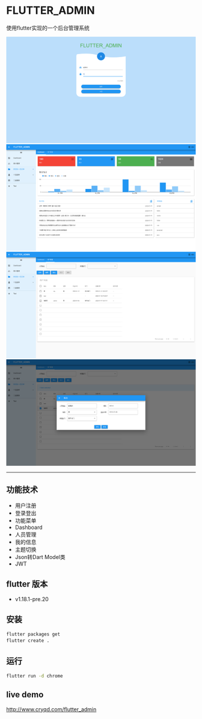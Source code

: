 # FLUTTER_ADMIN

使用flutter实现的一个后台管理系统

![image](https://raw.githubusercontent.com/cairuoyu/screenshots/master/flutter_admin_login.PNG)
![image](https://raw.githubusercontent.com/cairuoyu/screenshots/master/flutter_admin_dashboard.PNG)
![image](https://raw.githubusercontent.com/cairuoyu/screenshots/master/flutter_admin_user.PNG)
![image](https://raw.githubusercontent.com/cairuoyu/screenshots/master/flutter_admin_user-update.PNG)

---
## 功能技术
* 用户注册
* 登录登出
* 功能菜单
* Dashboard
* 人员管理
* 我的信息
* 主题切换
* Json转Dart Model类
* JWT

## flutter 版本
* v1.18.1-pre.20

## 安装
```bash
flutter packages get
flutter create .
```

## 运行
```bash
flutter run -d chrome
```

## live demo
http://www.cryqd.com/flutter_admin
